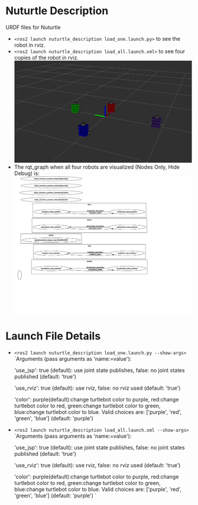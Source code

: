 # Nuturtle  Description
URDF files for Nuturtle <Champ>
* `<ros2 launch nuturtle_description load_one.launch.py>` to see the robot in rviz.
* `<ros2 launch nuturtle_description load_all.launch.xml>` to see four copies of the robot in rviz.
![](images/rviz.png)
* The rqt_graph when all four robots are visualized (Nodes Only, Hide Debug) is:
![](images/rosgraph.svg)
# Launch File Details
* `<ros2 launch nuturtle_description load_one.launch.py --show-args>` </br>
  `Arguments (pass arguments as 'name:=value'):

    'use_jsp':
        true (default): use joint state publishes,                false: no joint states published
        (default: 'true')

    'use_rviz':
        true (default): use rviz,                false: no rviz used
        (default: 'true')

    'color':
        purple(default):change turtlebot color to purple,                red:change turtlebot color to red,                green:change turtlebot color to green,                blue:change turtlebot color to blue. Valid choices are: ['purple', 'red', 'green', 'blue']
        (default: 'purple') `
`
* `<ros2 launch nuturtle_description load_all.launch.xml --show-args>` </br>
  `Arguments (pass arguments as   'name:=value'):

    'use_jsp':
        true (default): use joint state publishes,                false: no joint states published
        (default: 'true')

    'use_rviz':
        true (default): use rviz,                false: no rviz used
        (default: 'true')

    'color':
        purple(default):change turtlebot color to purple,                red:change turtlebot color to red,                green:change turtlebot color to green,                blue:change turtlebot color to blue. Valid choices are: ['purple', 'red', 'green', 'blue']
        (default: 'purple')
`